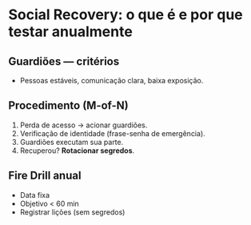 ﻿# Social Recovery: o que é e por que testar anualmente

## Guardiões — critérios
- Pessoas estáveis, comunicação clara, baixa exposição.

## Procedimento (M-of-N)
1. Perda de acesso → acionar guardiões.
2. Verificação de identidade (frase-senha de emergência).
3. Guardiões executam sua parte.
4. Recuperou? **Rotacionar segredos**.

## Fire Drill anual
- Data fixa
- Objetivo < 60 min
- Registrar lições (sem segredos)
